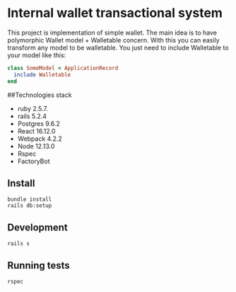 # Internal wallet transactional system

This project is implementation of simple wallet.
The main idea is to have polymorphic Wallet model + Walletable concern.
With this you can easily transform any model to be walletable. You just need to include Walletable to your model like this:
```ruby
class SomeModel < ApplicationRecord
  include Walletable
end
```
##Technologies stack
* ruby 2.5.7.
* rails 5.2.4
* Postgres 9.6.2
* React 16.12.0
* Webpack 4.2.2
* Node 12.13.0
* Rspec
* FactoryBot

## Install
````
bundle install
rails db:setup
 ````
## Development
````
rails s
````
## Running tests
````
rspec
````